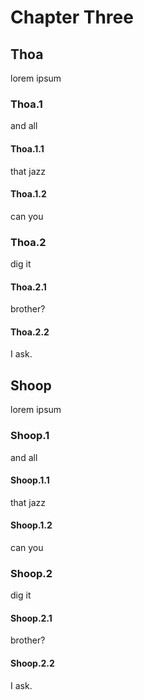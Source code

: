 ---
---

# Chapter Three

## Thoa
lorem ipsum
### Thoa.1
and all 
#### Thoa.1.1
that jazz
#### Thoa.1.2
can you 
### Thoa.2
dig it 
#### Thoa.2.1
brother?
#### Thoa.2.2
I ask.

## Shoop
lorem ipsum
### Shoop.1
and all 
#### Shoop.1.1
that jazz
#### Shoop.1.2
can you 
### Shoop.2
dig it 
#### Shoop.2.1
brother?
#### Shoop.2.2
I ask.
